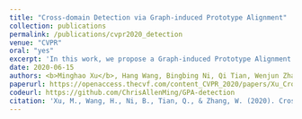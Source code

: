 ```yaml
---
title: "Cross-domain Detection via Graph-induced Prototype Alignment"
collection: publications
permalink: /publications/cvpr2020_detection
venue: "CVPR"
oral: "yes"
excerpt: 'In this work, we propose a Graph-induced Prototype Alignment (GPA) framework to align source and target domain for cross-domain detection tasks.'
date: 2020-06-15
authors: <b>Minghao Xu</b>, Hang Wang, Bingbing Ni, Qi Tian, Wenjun Zhang
paperurl: https://openaccess.thecvf.com/content_CVPR_2020/papers/Xu_Cross-Domain_Detection_via_Graph-Induced_Prototype_Alignment_CVPR_2020_paper.pdf
codeurl: https://github.com/ChrisAllenMing/GPA-detection
citation: 'Xu, M., Wang, H., Ni, B., Tian, Q., & Zhang, W. (2020). Cross-domain Detection via Graph-induced Prototype Alignment. In Proceedings of the IEEE/CVF Conference on Computer Vision and Pattern Recognition (pp. 12355-12364).'
---
```

